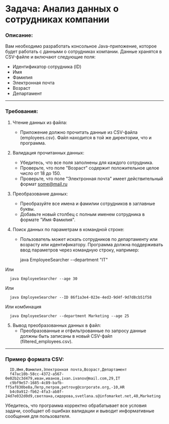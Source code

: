 # Задача: Анализ данных о сотрудниках компании

### Описание:

Вам необходимо разработать консольное Java-приложение, которое будет работать с данными о сотрудниках компании. Данные хранятся в CSV-файле и включают следующие поля:

- Идентификатор сотрудника (ID)
- Имя
- Фамилия
- Электронная почта
- Возраст
- Департамент

---

### Требования:

1. Чтение данных из файла:
    - Приложение должно прочитать данные из CSV-файла (employees.csv). Файл находится в той же директории, что и программа.

2. Валидация прочитанных данных:
    - Убедитесь, что все поля заполнены для каждого сотрудника.
    - Проверьте, что поле "Возраст" содержит положительное целое число от 18 до 150.
    - Проверьте, что поле "Электронная почта" имеет действительный формат some@mail.ru

3. Преобразование данных:
    - Преобразуйте все имена и фамилии сотрудников в заглавные буквы.
    - Добавьте новый столбец с полным именем сотрудника в формате "Имя Фамилия".

4. Поиск данных по параметрам в командной строке:
    - Пользователь может искать сотрудников по департаменту или возрасту или идентификатору. Программа должна поддерживать ввод параметров через командную строку, например:


      java EmployeeSearcher --department "IT"

Или

      java EmployeeSearcher --age 30

Или

      java EmployeeSearcher --ID 86f1a3e4-023e-4ed3-9d4f-9d7d8cb51f58

Или комбинация

      java EmployeeSearcher --department Marketing --age 25


5. Вывод преобразованных данных в файл:
    - Преобразованные и отфильтрованные по запросу данные должны быть записаны в новый CSV-файл (filtered_employees.csv).

---

### Пример формата CSV:

      ID,Имя,Фамилия,Электронная почта,Возраст,Департамент
      f47ac10b-58cc-4372-a567-0e02b2c3d479,иван,иванов,ivan.ivanov@mail.com,29,IT
      c9bf9e57-1685-4c89-bafb-ff5af830be8a,Петр,петров,petrovg@corporate.org,-10,HR
      b4c0a912-fb62-4fa3-ab8f-24d7e032d0d9,светлана,сидорова,svetlana.s@infomarket.net,40,Marketing


Убедитесь, что программа корректно обрабатывает все условия задачи, сообщает об ошибках валидации и выводит информативные сообщения для пользователя.
